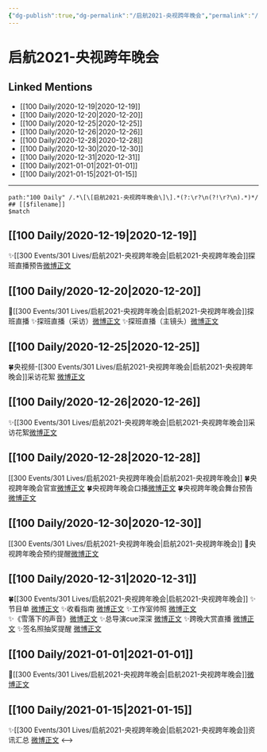 ```yaml
---
{"dg-publish":true,"dg-permalink":"/启航2021-央视跨年晚会","permalink":"/启航2021-央视跨年晚会/","created":"2023-04-08T18:01:32.629+08:00","updated":"2023-04-10T16:17:48.389+08:00"}
---
```


# 启航2021-央视跨年晚会

## Linked Mentions
- [[100 Daily/2020-12-19\|2020-12-19]]
- [[100 Daily/2020-12-20\|2020-12-20]]
- [[100 Daily/2020-12-25\|2020-12-25]]
- [[100 Daily/2020-12-26\|2020-12-26]]
- [[100 Daily/2020-12-28\|2020-12-28]]
- [[100 Daily/2020-12-30\|2020-12-30]]
- [[100 Daily/2020-12-31\|2020-12-31]]
- [[100 Daily/2021-01-01\|2021-01-01]]
- [[100 Daily/2021-01-15\|2021-01-15]]


---

```expander
path:"100 Daily" /.*\[\[启航2021-央视跨年晚会\]\].*(?:\r?\n(?!\r?\n).*)*/
## [[$filename]]
$match
```
## [[100 Daily/2020-12-19\|2020-12-19]]
✨[[300 Events/301 Lives/启航2021-央视跨年晚会\|启航2021-央视跨年晚会]]探班直播预告[微博正文](https://m.weibo.cn/6466290670/4583790263935589)
## [[100 Daily/2020-12-20\|2020-12-20]]
💫[[300 Events/301 Lives/启航2021-央视跨年晚会\|启航2021-央视跨年晚会]]探班直播
✨探班直播（采访）[微博正文](https://m.weibo.cn/6466290670/4584283919881164)
✨探班直播（主镜头）[微博正文](https://m.weibo.cn/6466290670/4584180615220606)
## [[100 Daily/2020-12-25\|2020-12-25]]
🍀央视频-[[300 Events/301 Lives/启航2021-央视跨年晚会\|启航2021-央视跨年晚会]]采访花絮 [微博正文](https://m.weibo.cn/6466290670/4586088008519753)

## [[100 Daily/2020-12-26\|2020-12-26]]
✨[[300 Events/301 Lives/启航2021-央视跨年晚会\|启航2021-央视跨年晚会]]采访花絮[微博正文](https://m.weibo.cn/6466290670/4586459128923619)
## [[100 Daily/2020-12-28\|2020-12-28]]
[[300 Events/301 Lives/启航2021-央视跨年晚会\|启航2021-央视跨年晚会]]
🍀央视跨年晚会官宣[微博正文](https://m.weibo.cn/6466290670/4587046070657531)
🍀央视跨年晚会口播[微博正文](https://m.weibo.cn/6466290670/4587093546768879)
🍀央视跨年晚会舞台预告[微博正文](https://m.weibo.cn/6466290670/4587189482818461)
## [[100 Daily/2020-12-30\|2020-12-30]]
[[300 Events/301 Lives/启航2021-央视跨年晚会\|启航2021-央视跨年晚会]]
🌸央视跨年晚会预约提醒[微博正文](https://m.weibo.cn/6466290670/4587772683747655)
## [[100 Daily/2020-12-31\|2020-12-31]]
🍀[[300 Events/301 Lives/启航2021-央视跨年晚会\|启航2021-央视跨年晚会]]
✨节目单 [微博正文](https://weibo.com/6466290670/JAZGypphw)
✨收看指南 [微博正文](https://weibo.com/6466290670/JAZEEeKXY)
✨工作室帅照 [微博正文](https://weibo.com/6466290670/JB44H1mZU)
✨《雪落下的声音》[微博正文](https://m.weibo.cn/6466290670/4588311454688297)
✨总导演cue深深 [微博正文](https://weibo.com/6466290670/JB3wIpaGq)
✨跨晚大赏直播 [微博正文](https://weibo.com/6466290670/JB14rcABS)
✨签名照抽奖提醒 [微博正文](https://weibo.com/6466290670/JB44Ol6pM)
## [[100 Daily/2021-01-01\|2021-01-01]]
💫[[300 Events/301 Lives/启航2021-央视跨年晚会\|启航2021-央视跨年晚会]][微博正文](https://m.weibo.cn/6466290670/4588699126600147)
## [[100 Daily/2021-01-15\|2021-01-15]]
✨[[300 Events/301 Lives/启航2021-央视跨年晚会\|启航2021-央视跨年晚会]]资讯汇总 [微博正文](https://m.weibo.cn/6466290670/4593727307514583)
<-->